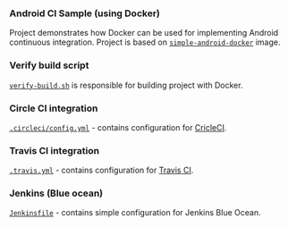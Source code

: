 ### Android CI Sample (using Docker)
Project demonstrates how Docker can be used for implementing Android continuous integration. Project is based on [`simple-android-docker`](https://github.com/mrmike/SimpleAndroidDocker) image.

### Verify build script
[`verify-build.sh`](https://github.com/mrmike/android-ci-sample/blob/master/verify-build.sh) is responsible for building project with Docker. 

### Circle CI integration
[`.circleci/config.yml`](https://github.com/mrmike/android-ci-sample/blob/master/.circleci/config.yml) - contains configuration for [CricleCI](https://circleci.com/).

### Travis CI integration
[`.travis.yml`](https://github.com/mrmike/android-ci-sample/blob/master/.travis.yml) - contains configuration for [Travis CI](https://travis-ci.com/).

### Jenkins (Blue ocean)
[`Jenkinsfile`](https://github.com/mrmike/android-ci-sample/blob/master/Jenkinsfile) - contains simple configuration for Jenkins Blue Ocean.
